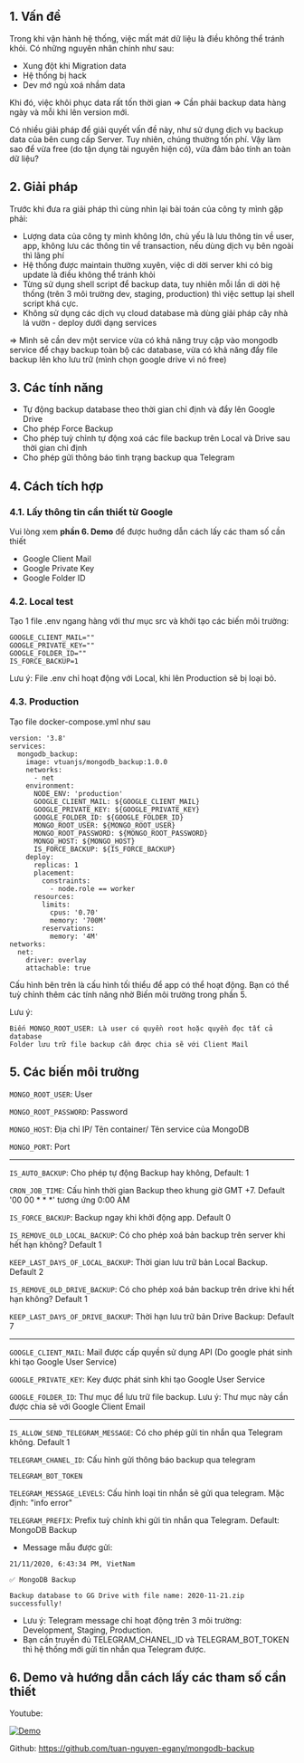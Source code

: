 ## 1. Vấn đề
Trong khi vận hành hệ thống, việc mất mát dữ liệu là điều không thể tránh khỏi.
Có những nguyên nhân chính như sau:
- Xung đột khi Migration data
- Hệ thống bị hack
- Dev mớ ngủ xoá nhầm data

Khi đó, việc khôi phục data rất tốn thời gian => Cần phải backup data hàng ngày và mỗi khi lên version mới.

Có nhiều giải pháp để giải quyết vấn đề này, như sử dụng dịch vụ backup data của bên cung cấp Server. Tuy nhiên, chúng thường tốn phí. Vậy làm sao để vừa free (do tận dụng tài nguyên hiện có), vừa đảm bảo tính an toàn dữ liệu?

## 2. Giải pháp
Trước khi đưa ra giải pháp thì cùng nhìn lại bài toán của công ty mình gặp phải:

- Lượng data của công ty mình không lớn, chủ yếu là lưu thông tin về user, app, không lưu các thông tin về transaction, nếu dùng dịch vụ bên ngoài thì lãng phí
- Hệ thống được maintain thường xuyên, việc di dời server khi có big update là điều không thể tránh khỏi
- Từng sử dụng shell script để backup data, tuy nhiên mỗi lần di dời hệ thống (trên 3 môi trường dev, staging, production) thì việc settup lại shell script khá cực.
- Không sử dụng các dịch vụ cloud database mà dùng giải pháp cây nhà lá vườn - deploy dưới dạng services

=> Mình sẽ cần dev một service vừa có khả năng truy cập vào mongodb service để chạy backup toàn bộ các database, vừa có khả năng đẩy file backup lên kho lưu trữ (mình chọn google drive vì nó free)

## 3. Các tính năng
- Tự động backup database theo thời gian chỉ định và đẩy lên Google Drive
- Cho phép Force Backup
- Cho phép tuỳ chỉnh tự động xoá các file backup trên Local và Drive sau thời gian chỉ định
- Cho phép gửi thông báo tình trạng backup qua Telegram

## 4. Cách tích hợp
### 4.1. Lấy thông tin cần thiết từ Google
Vui lòng xem **phần 6. Demo** để được huớng dẫn cách lấy các tham số cần thiết

- Google Client Mail
- Google Private Key
- Google Folder ID

### 4.2. Local test
Tạo 1 file .env ngang hàng với thư mục src và khởi tạo các biến môi trường:
```
GOOGLE_CLIENT_MAIL=""
GOOGLE_PRIVATE_KEY=""
GOOGLE_FOLDER_ID=""
IS_FORCE_BACKUP=1
```
Lưu ý: File .env chỉ hoạt động với Local, khi lên Production sẽ bị loại bỏ.

### 4.3. Production
Tạo file docker-compose.yml như sau
```
version: '3.8'
services:
  mongodb_backup:
    image: vtuanjs/mongodb_backup:1.0.0
    networks:
      - net
    environment:
      NODE_ENV: 'production'
      GOOGLE_CLIENT_MAIL: ${GOOGLE_CLIENT_MAIL}
      GOOGLE_PRIVATE_KEY: ${GOOGLE_PRIVATE_KEY}
      GOOGLE_FOLDER_ID: ${GOOGLE_FOLDER_ID}
      MONGO_ROOT_USER: ${MONGO_ROOT_USER}
      MONGO_ROOT_PASSWORD: ${MONGO_ROOT_PASSWORD}
      MONGO_HOST: ${MONGO_HOST}
      IS_FORCE_BACKUP: ${IS_FORCE_BACKUP}
    deploy:
      replicas: 1
      placement:
        constraints:
          - node.role == worker
      resources:
        limits:
          cpus: '0.70'
          memory: '700M'
        reservations:
          memory: '4M'
networks:
  net:
    driver: overlay
    attachable: true
```

Cấu hình bên trên là cấu hình tối thiểu để app có thể hoạt động. Bạn có thể tuỳ chỉnh thêm các tính năng nhờ Biến môi trường trong phần 5.

Lưu ý:
```
Biến MONGO_ROOT_USER: Là user có quyền root hoặc quyền đọc tất cả database
Folder lưu trữ file backup cần được chia sẽ với Client Mail
```

## 5. Các biến môi trường

`MONGO_ROOT_USER`: User

`MONGO_ROOT_PASSWORD`: Password

`MONGO_HOST`: Địa chỉ IP/ Tên container/ Tên service của MongoDB

`MONGO_PORT`: Port

---

`IS_AUTO_BACKUP`: Cho phép tự động Backup hay không, Default: 1

`CRON_JOB_TIME`: Cấu hình thời gian Backup theo khung giờ GMT +7. Default '00 00 * * *' tương ứng 0:00 AM

`IS_FORCE_BACKUP`: Backup ngay khi khởi động app. Default 0 

`IS_REMOVE_OLD_LOCAL_BACKUP`: Có cho phép xoá bản backup trên server khi hết hạn không? Default 1

`KEEP_LAST_DAYS_OF_LOCAL_BACKUP`: Thời gian lưu trữ bản Local Backup. Default 2

`IS_REMOVE_OLD_DRIVE_BACKUP`: Có cho phép xoá bản backup trên drive khi hết hạn không? Default 1 

`KEEP_LAST_DAYS_OF_DRIVE_BACKUP`: Thời hạn lưu trữ bản Drive Backup: Default 7

---

`GOOGLE_CLIENT_MAIL`: Mail được cấp quyền sử dụng API (Do google phát sinh khi tạo Google User Service)

`GOOGLE_PRIVATE_KEY`: Key được phát sinh khi tạo Google User Service

`GOOGLE_FOLDER_ID`: Thư mục để lưu trữ file backup. Lưu ý: Thư mục này cần được chia sẽ với Google Client Email

---

`IS_ALLOW_SEND_TELEGRAM_MESSAGE`: Có cho phép gửi tin nhắn qua Telegram không. Default 1

`TELEGRAM_CHANEL_ID`: Cấu hình gửi thông báo backup qua telegram

`TELEGRAM_BOT_TOKEN`

`TELEGRAM_MESSAGE_LEVELS`: Cấu hình loại tin nhắn sẽ gửi qua telegram. Mặc định: "info error"

`TELEGRAM_PREFIX`: Prefix tuỳ chỉnh khi gửi tin nhắn qua Telegram. Default: MongoDB Backup

- Message mẫu được gửi:

```
21/11/2020, 6:43:34 PM, VietNam

✅ MongoDB Backup

Backup database to GG Drive with file name: 2020-11-21.zip successfully!
```

- Lưu ý: Telegram message chỉ hoạt động trên 3 môi trường: Development, Staging, Production.
- Bạn cần truyền đủ TELEGRAM_CHANEL_ID và TELEGRAM_BOT_TOKEN thì hệ thống mới gửi tin nhắn qua Telegram được.

## 6. Demo và hướng dẫn cách lấy các tham số cần thiết

Youtube: 

[![Demo](https://img.youtube.com/vi/NvYQqbnKP8g/0.jpg)](https://www.youtube.com/watch?v=NvYQqbnKP8g)

Github: https://github.com/tuan-nguyen-egany/mongodb-backup
